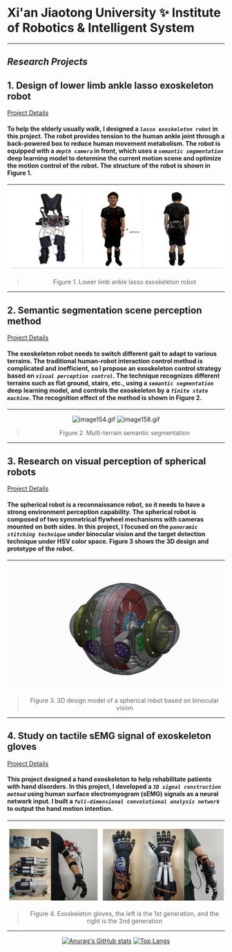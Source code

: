 # Xi'an Jiaotong University ✨ Institute of Robotics & Intelligent System
---
## ***Research Projects***
## 1. Design of lower limb ankle lasso exoskeleton robot

[Project Details](https://github.com/adlsn/Lower-limb-ankle-lasso-exoskeleton-robot)

#### To help the elderly usually walk, I designed a *`lasso exoskeleton robot`* in this project. The robot provides tension to the human ankle joint through a back-powered box to reduce human movement metabolism. The robot is equipped with a *`depth camera`* in front, which uses a *`semantic segmentation`* deep learning model to determine the current motion scene and optimize the motion control of the robot. The structure of the robot is shown in Figure 1.
---
![fig1.png](fig1.png)
<div align='center'>
  
> Figure 1. Lower limb ankle lasso exoskeleton robot
  </div>
  
---
## 2. Semantic segmentation scene perception method

[Project Details](https://github.com/adlsn/Visual-perception-control-project-of-Exoskeleton-Robot)

#### The exoskeleton robot needs to switch different gait to adapt to various terrains. The traditional human-robot interaction control method is complicated and inefficient, so I propose an exoskeleton control strategy based on *`visual perception control`*. The technique recognizes different terrains such as flat ground, stairs, etc., using a *`semantic segmentation`* deep learning model, and controls the exoskeleton by a *`finite state machine`*. The recognition effect of the method is shown in Figure 2.
---
<div align='center'>
  
![image154.gif](image154.gif) ![image158.gif](image158.gif)
  
  </div>
<div align='center'>
  
> Figure 2. Multi-terrain semantic segmentation
  </div>
  
---
## 3. Research on visual perception of spherical robots

[Project Details](https://github.com/adlsn/Spherical-robot-machine-vision)

#### The spherical robot is a reconnaissance robot, so it needs to have a strong environment perception capability. The spherical robot is composed of two symmetrical flywheel mechanisms with cameras mounted on both sides. In this project, I focused on the *`panoramic stitching technique`* under binocular vision and the target detection technique under HSV color space. Figure 3 shows the 3D design and prototype of the robot.
---
<div align='center'>
  
![f5.gif](f5.gif)
  
  </div>
<div align='center'>
  
> Figure 3. 3D design model of a spherical robot based on binocular vision
  </div>

---
## 4. Study on tactile sEMG signal of exoskeleton gloves

[Project Details](https://github.com/adlsn/sEMG-processing-software-design)

#### This project designed a hand exoskeleton to help rehabilitate patients with hand disorders. In this project, I developed a *`3D signal construction method`* using human surface electromyogram (sEMG) signals as a neural network input. I built a *`full-dimensional convolutional analysis network`* to output the hand motion intention.

---
![f22.png](f22.png)
<div align='center'>
  
> Figure 4. Exoskeleton gloves, the left is the 1st generation, and the right is the 2nd generation
  </div>
  
---
<div align='center'>
  
[![Anurag's GitHub stats](https://github-readme-stats.vercel.app/api?username=adlsn&theme=radical&count_private=true&hide=stars)](https://github.com/anuraghazra/github-readme-stats)
[![Top Langs](https://github-readme-stats.vercel.app/api/top-langs/?username=adlsn&langs_count=5&hide=C,Assembly&theme=radical)](https://github.com/anuraghazra/github-readme-stats)
  
  </div>

<!--
**adlsn/adlsn** is a ✨ _special_ ✨ repository because its `README.md` (this file) appears on your GitHub profile.

Here are some ideas to get you started:

- 🔭 I’m currently working on ...
- 🌱 I’m currently learning ...
- 👯 I’m looking to collaborate on ...
- 🤔 I’m looking for help with ...
- 💬 Ask me about ...
- 📫 How to reach me: ...
- 😄 Pronouns: ...
- ⚡ Fun fact: ...
-->
